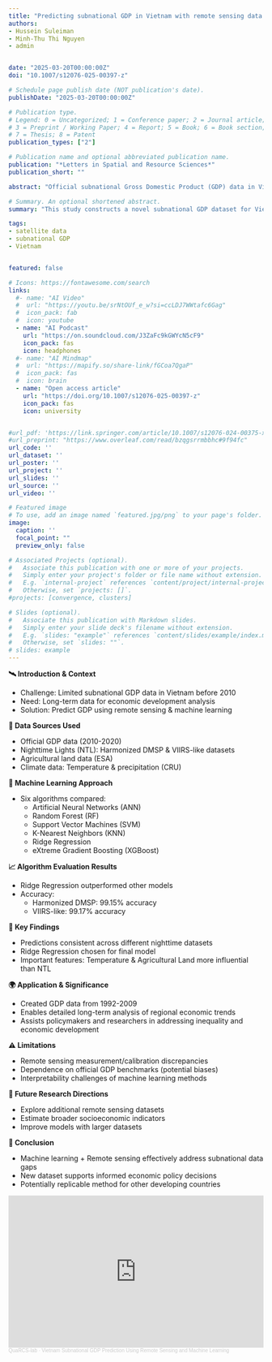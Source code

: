 ```yaml
---
title: "Predicting subnational GDP in Vietnam with remote sensing data: a machine learning approach"
authors:
- Hussein Suleiman
- Minh-Thu Thi Nguyen
- admin


date: "2025-03-20T00:00:00Z"
doi: "10.1007/s12076-025-00397-z"

# Schedule page publish date (NOT publication's date).
publishDate: "2025-03-20T00:00:00Z"

# Publication type.
# Legend: 0 = Uncategorized; 1 = Conference paper; 2 = Journal article;
# 3 = Preprint / Working Paper; 4 = Report; 5 = Book; 6 = Book section;
# 7 = Thesis; 8 = Patent
publication_types: ["2"]

# Publication name and optional abbreviated publication name.
publication: "*Letters in Spatial and Resource Sciences*"
publication_short: ""

abstract: "Official subnational Gross Domestic Product (GDP) data in Vietnam has been available only since 2010, hindering the analysis of long-term dynamics of local development. Based on remote sensing data and machine learning methods, we construct a subnational GDP indicator for the 63 Vietnamese provinces from 1992 to 2009. Specifically, we rely on nighttime lights (NTL), agricultural land, and climate datasets and employ six machine learning algorithms to construct the GDP dataset. We compare the accuracy of several machine learning algorithms and compare the predicted subnational GDP of the best-performing algorithm using two nighttime lights datasets. We show consistent predictions using both datasets, and construct the subnational GDP dataset using the NTL data with the longer temporal coverage. This new dataset allows researchers and policymakers to analyze long-term economic trends at the subnational level in Vietnam, filling a critical gap in historical economic data."

# Summary. An optional shortened abstract.
summary: "This study constructs a novel subnational GDP dataset for Vietnam by integrating nighttime lights, agricultural land, and climate data through machine learning methods"

tags:
- satellite data
- subnational GDP
- Vietnam


featured: false

# Icons: https://fontawesome.com/search
links:
  #- name: "AI Video"
  #  url: "https://youtu.be/srNtOUf_e_w?si=ccLDJ7WWtafc6Gag"
  #  icon_pack: fab
  #  icon: youtube
  - name: "AI Podcast"
    url: "https://on.soundcloud.com/J3ZaFc9kGWYcN5cF9"
    icon_pack: fas
    icon: headphones
  #- name: "AI Mindmap"
  #  url: "https://mapify.so/share-link/fGCoa7QgaP"
  #  icon_pack: fas
  #  icon: brain
  - name: "Open access article"
    url: "https://doi.org/10.1007/s12076-025-00397-z"
    icon_pack: fas
    icon: university


#url_pdf: 'https://link.springer.com/article/10.1007/s12076-024-00375-x'
#url_preprint: "https://www.overleaf.com/read/bzqgsrrmbbhc#9f94fc"
url_code: ''
url_dataset: ''
url_poster: ''
url_project: ''
url_slides: ''
url_source: ''
url_video: ''

# Featured image
# To use, add an image named `featured.jpg/png` to your page's folder.
image:
  caption: ''
  focal_point: ""
  preview_only: false

# Associated Projects (optional).
#   Associate this publication with one or more of your projects.
#   Simply enter your project's folder or file name without extension.
#   E.g. `internal-project` references `content/project/internal-project/index.md`.
#   Otherwise, set `projects: []`.
#projects: [convergence, clusters]

# Slides (optional).
#   Associate this publication with Markdown slides.
#   Simply enter your slide deck's filename without extension.
#   E.g. `slides: "example"` references `content/slides/example/index.md`.
#   Otherwise, set `slides: ""`.
# slides: example
---
```


**🛰️ Introduction & Context**
- Challenge: Limited subnational GDP data in Vietnam before 2010
- Need: Long-term data for economic development analysis
- Solution: Predict GDP using remote sensing & machine learning

**🌌 Data Sources Used**
- Official GDP data (2010-2020)
- Nighttime Lights (NTL): Harmonized DMSP & VIIRS-like datasets
- Agricultural land data (ESA)
- Climate data: Temperature & precipitation (CRU)

**🧠 Machine Learning Approach**
- Six algorithms compared:
  - Artificial Neural Networks (ANN)
  - Random Forest (RF)
  - Support Vector Machines (SVM)
  - K-Nearest Neighbors (KNN)
  - Ridge Regression
  - eXtreme Gradient Boosting (XGBoost)

**📈 Algorithm Evaluation Results**
- Ridge Regression outperformed other models
- Accuracy:
  - Harmonized DMSP: 99.15% accuracy
  - VIIRS-like: 99.17% accuracy

**🔦 Key Findings**
- Predictions consistent across different nighttime datasets
- Ridge Regression chosen for final model
- Important features: Temperature & Agricultural Land more influential than NTL

**🌍 Application & Significance**
- Created GDP data from 1992-2009
- Enables detailed long-term analysis of regional economic trends
- Assists policymakers and researchers in addressing inequality and economic development

**⚠️ Limitations**
- Remote sensing measurement/calibration discrepancies
- Dependence on official GDP benchmarks (potential biases)
- Interpretability challenges of machine learning methods

**🚀 Future Research Directions**
- Explore additional remote sensing datasets
- Estimate broader socioeconomic indicators
- Improve models with larger datasets

**🎯 Conclusion**
- Machine learning + Remote sensing effectively address subnational data gaps
- New dataset supports informed economic policy decisions
- Potentially replicable method for other developing countries

<iframe width="100%" height="300" scrolling="no" frameborder="no" allow="autoplay" src="https://w.soundcloud.com/player/?url=https%3A//api.soundcloud.com/tracks/2059684160&color=%23ff5500&auto_play=false&hide_related=false&show_comments=true&show_user=true&show_reposts=false&show_teaser=true&visual=true"></iframe><div style="font-size: 10px; color: #cccccc;line-break: anywhere;word-break: normal;overflow: hidden;white-space: nowrap;text-overflow: ellipsis; font-family: Interstate,Lucida Grande,Lucida Sans Unicode,Lucida Sans,Garuda,Verdana,Tahoma,sans-serif;font-weight: 100;"><a href="https://soundcloud.com/user-562952877" title="QuaRCS-lab" target="_blank" style="color: #cccccc; text-decoration: none;">QuaRCS-lab</a> · <a href="https://soundcloud.com/user-562952877/vietnam-subnational-gdp" title="Vietnam Subnational GDP Prediction Using Remote Sensing and Machine Learning" target="_blank" style="color: #cccccc; text-decoration: none;">Vietnam Subnational GDP Prediction Using Remote Sensing and Machine Learning</a></div>



